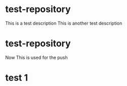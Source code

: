 # test-repository
This is a test description
This is another test description
# test-repository
Now This is used for the push
# test 1